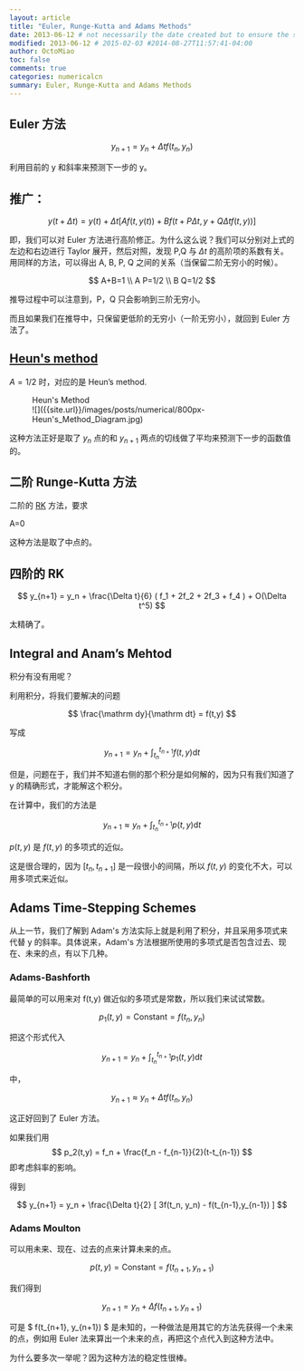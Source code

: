 ```yaml
---
layout: article
title: "Euler, Runge-Kutta and Adams Methods"
date: 2013-06-12 # not necessarily the date created but to ensure the sorting of posts
modified: 2013-06-12 # 2015-02-03 #2014-08-27T11:57:41-04:00
author: OctoMiao
toc: false
comments: true
categories: numericalcn
summary: Euler, Runge-Kutta and Adams Methods
---
```


## Euler 方法

$$ y_{n+1} = y_n + \Delta t f(t_n, y_n) $$

利用目前的 y 和斜率来预测下一步的 y。


## 推广：

$$ y(t+\Delta t) = y(t) + \Delta t [ A f(t,y(t)) + B f(t+P \Delta t, y + Q \Delta t f(t, y)) ] $$

即，我们可以对 Euler 方法进行高阶修正。为什么这么说？我们可以分别对上式的左边和右边进行 Taylor 展开，然后对照，发现 P,Q 与 $\Delta t$ 的高阶项的系数有关。
用同样的方法，可以得出 A, B, P, Q 之间的关系（当保留二阶无穷小的时候）。

$$
A+B=1 \\
A P=1/2 \\
B Q=1/2
$$

推导过程中可以注意到，P，Q 只会影响到三阶无穷小。

而且如果我们在推导中，只保留更低阶的无穷小（一阶无穷小），就回到 Euler 方法了。


## [Heun's method](http://en.wikipedia.org/wiki/Heun's_method)

$A=1/2$ 时，对应的是 Heun’s method.


<figure markdown="1">
<figcaption>
Heun's Method
</figcaption>
![]({{site.url}}/images/posts/numerical/800px-Heun's_Method_Diagram.jpg)
</figure>



这种方法正好是取了 $y_n$ 点的和 $y_{n+1}$ 两点的切线做了平均来预测下一步的函数值的。




## 二阶 Runge-Kutta 方法

二阶的 [RK](http://en.wikipedia.org/wiki/List_of_Runge%E2%80%93Kutta_methods) 方法，要求

A=0

这种方法是取了中点的。


## 四阶的  RK

$$ y_{n+1} = y_n + \frac{\Delta t}{6} ( f_1 + 2f_2 + 2f_3 + f_4 ) + O(\Delta t^5) $$

太精确了。


##  Integral and Anam’s Mehtod

积分有没有用呢？

利用积分，将我们要解决的问题

$$ \frac{\mathrm dy}{\mathrm dt} = f(t,y) $$

写成

$$ y_{n+1} = y_n + \int_{t_n}^{t_{n+1}} f(t,y) \mathrm dt $$

但是，问题在于，我们并不知道右侧的那个积分是如何解的，因为只有我们知道了 y 的精确形式，才能解这个积分。

在计算中，我们的方法是

$$ y_{n+1} \approx y_n + \int_{t_n}^{t_{n+1}} p(t,y)\mathrm dt  $$

$p(t,y)$ 是 $f(t,y)$ 的多项式的近似。

这是很合理的，因为 $[t_n, t_{n+1}]$ 是一段很小的间隔，所以 $f(t,y)$ 的变化不大，可以用多项式来近似。





## Adams Time-Stepping Schemes

从上一节，我们了解到 Adam's 方法实际上就是利用了积分，并且采用多项式来代替 y 的斜率。具体说来，Adam's 方法根据所使用的多项式是否包含过去、现在、未来的点，有以下几种。

### Adams-Bashforth

最简单的可以用来对 f(t,y) 做近似的多项式是常数，所以我们来试试常数。

$$ p_1(t,y)=\text{Constant} = f(t_n,y_n) $$

把这个形式代入

$$ y_{n+1} = y_n + \int_{t_n}^{t_{n+1}} p_1(t,y)\mathrm dt  $$

中，

$$ y_{n+1} \approx y_n + \Delta t f(t_n,y_n)  $$

这正好回到了 Euler 方法。


如果我们用
$$ p_2(t,y) = f_n + \frac{f_n - f_{n-1}}{2}(t-t_{n-1}) $$
即考虑斜率的影响。

得到

$$ y_{n+1} = y_n + \frac{\Delta t}{2} [ 3f(t_n, y_n) - f(t_{n-1},y_{n-1}) ] $$

### Adams Moulton

可以用未来、现在、过去的点来计算未来的点。

$$ p(t,y) = \text{Constant} = f(t_{n+1}, y_{n+1}) $$

我们得到

$$ y_{n+1} = y_n + \Delta f(t_{n+1}, y_{n+1}) $$

可是 $ f(t_{n+1}, y_{n+1}) $ 是未知的，一种做法是用其它的方法先获得一个未来的点，例如用 Euler 法来算出一个未来的点，再把这个点代入到这种方法中。

为什么要多次一举呢？因为这种方法的稳定性很棒。
